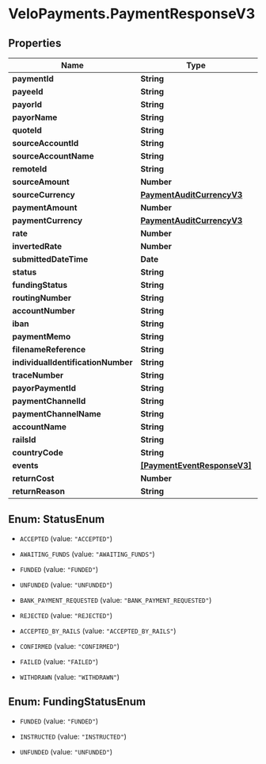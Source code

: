 # VeloPayments.PaymentResponseV3

## Properties

Name | Type | Description | Notes
------------ | ------------- | ------------- | -------------
**paymentId** | **String** |  | 
**payeeId** | **String** |  | 
**payorId** | **String** |  | 
**payorName** | **String** |  | [optional] 
**quoteId** | **String** |  | 
**sourceAccountId** | **String** |  | 
**sourceAccountName** | **String** |  | [optional] 
**remoteId** | **String** |  | [optional] 
**sourceAmount** | **Number** |  | [optional] 
**sourceCurrency** | [**PaymentAuditCurrencyV3**](PaymentAuditCurrencyV3.md) |  | [optional] 
**paymentAmount** | **Number** |  | 
**paymentCurrency** | [**PaymentAuditCurrencyV3**](PaymentAuditCurrencyV3.md) |  | [optional] 
**rate** | **Number** |  | [optional] 
**invertedRate** | **Number** |  | [optional] 
**submittedDateTime** | **Date** |  | 
**status** | **String** |  | 
**fundingStatus** | **String** |  | 
**routingNumber** | **String** |  | [optional] 
**accountNumber** | **String** |  | [optional] 
**iban** | **String** |  | [optional] 
**paymentMemo** | **String** |  | [optional] 
**filenameReference** | **String** |  | [optional] 
**individualIdentificationNumber** | **String** |  | [optional] 
**traceNumber** | **String** |  | [optional] 
**payorPaymentId** | **String** |  | [optional] 
**paymentChannelId** | **String** |  | [optional] 
**paymentChannelName** | **String** |  | [optional] 
**accountName** | **String** |  | [optional] 
**railsId** | **String** |  | 
**countryCode** | **String** |  | [optional] 
**events** | [**[PaymentEventResponseV3]**](PaymentEventResponseV3.md) |  | 
**returnCost** | **Number** |  | [optional] 
**returnReason** | **String** |  | [optional] 



## Enum: StatusEnum


* `ACCEPTED` (value: `"ACCEPTED"`)

* `AWAITING_FUNDS` (value: `"AWAITING_FUNDS"`)

* `FUNDED` (value: `"FUNDED"`)

* `UNFUNDED` (value: `"UNFUNDED"`)

* `BANK_PAYMENT_REQUESTED` (value: `"BANK_PAYMENT_REQUESTED"`)

* `REJECTED` (value: `"REJECTED"`)

* `ACCEPTED_BY_RAILS` (value: `"ACCEPTED_BY_RAILS"`)

* `CONFIRMED` (value: `"CONFIRMED"`)

* `FAILED` (value: `"FAILED"`)

* `WITHDRAWN` (value: `"WITHDRAWN"`)





## Enum: FundingStatusEnum


* `FUNDED` (value: `"FUNDED"`)

* `INSTRUCTED` (value: `"INSTRUCTED"`)

* `UNFUNDED` (value: `"UNFUNDED"`)




